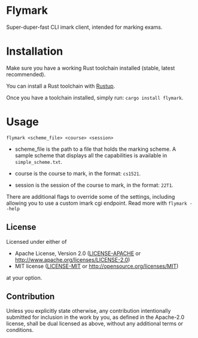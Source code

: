 # Flymark

Super-duper-fast CLI imark client, intended for marking exams.


# Installation

Make sure you have a working Rust toolchain installed (stable, latest recommended).

You can install a Rust toolchain with [Rustup](https://rustup.rs/).

Once you have a toolchain installed, simply run: `cargo install flymark`.

# Usage

`flymark <scheme_file> <course> <session>`

* scheme_file is the path to a file that holds the marking
scheme. A sample scheme that displays all the capabilities
is available in `simple_scheme.txt`.

* course is the course to mark, in the format: `cs1521`.

* session is the session of the course to mark, in the format: `22T1`.

There are additional flags to override some of the settings,
including allowing you to use a custom imark cgi endpoint.
Read more with `flymark --help`

## License

Licensed under either of

 * Apache License, Version 2.0
   ([LICENSE-APACHE](LICENSE-APACHE) or http://www.apache.org/licenses/LICENSE-2.0)
 * MIT license
   ([LICENSE-MIT](LICENSE-MIT) or http://opensource.org/licenses/MIT)

at your option.

## Contribution

Unless you explicitly state otherwise, any contribution intentionally submitted
for inclusion in the work by you, as defined in the Apache-2.0 license, shall be
dual licensed as above, without any additional terms or conditions.

